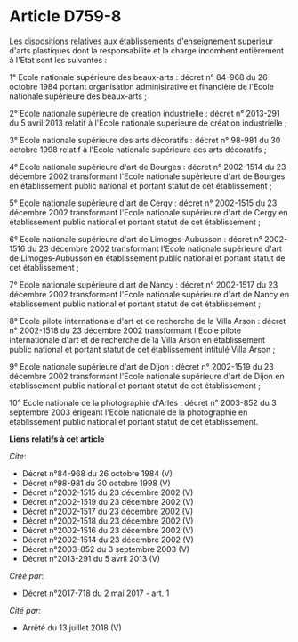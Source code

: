 # Article D759-8

Les dispositions relatives aux établissements d'enseignement supérieur d'arts plastiques dont la responsabilité et la charge
incombent entièrement à l'Etat sont les suivantes : 

1° Ecole nationale supérieure des beaux-arts : décret n° 84-968 du 26 octobre 1984 portant organisation administrative et
financière de l'Ecole nationale supérieure des beaux-arts ; 

2° Ecole nationale supérieure de création industrielle : décret n° 2013-291 du 5 avril 2013 relatif à l'Ecole nationale
supérieure de création industrielle ; 

3° Ecole nationale supérieure des arts décoratifs : décret n° 98-981 du 30 octobre 1998 relatif à l'Ecole nationale
supérieure des arts décoratifs ; 

4° Ecole nationale supérieure d'art de Bourges : décret n° 2002-1514 du 23 décembre 2002 transformant l'Ecole nationale
supérieure d'art de Bourges en établissement public national et portant statut de cet établissement ; 

5° Ecole nationale supérieure d'art de Cergy : décret n° 2002-1515 du 23 décembre 2002 transformant l'Ecole nationale
supérieure d'art de Cergy en établissement public national et portant statut de cet établissement ; 

6° Ecole nationale supérieure d'art de Limoges-Aubusson : décret n° 2002-1516 du 23 décembre 2002 transformant l'Ecole
nationale supérieure d'art de Limoges-Aubusson en établissement public national et portant statut de cet établissement ; 

7° Ecole nationale supérieure d'art de Nancy : décret n° 2002-1517 du 23 décembre 2002 transformant l'Ecole nationale
supérieure d'art de Nancy en établissement public national et portant statut de cet établissement ; 

8° Ecole pilote internationale d'art et de recherche de la Villa Arson : décret n° 2002-1518 du 23 décembre 2002 transformant
l'Ecole pilote internationale d'art et de recherche de la Villa Arson en établissement public national et portant statut de
cet établissement intitulé Villa Arson ; 

9° Ecole nationale supérieure d'art de Dijon : décret n° 2002-1519 du 23 décembre 2002 transformant l'Ecole nationale
supérieure d'art de Dijon en établissement public national et portant statut de cet établissement ; 

10° Ecole nationale de la photographie d'Arles : décret n° 2003-852 du 3 septembre 2003 érigeant l'Ecole nationale de la
photographie en établissement public national et portant statut de cet établissement.

**Liens relatifs à cet article**

_Cite_:

  - Décret n°84-968 du 26 octobre 1984 (V)
  - Décret n°98-981 du 30 octobre 1998 (V)
  - Décret n°2002-1515 du 23 décembre 2002 (V)
  - Décret n°2002-1519 du 23 décembre 2002 (V)
  - Décret n°2002-1517 du 23 décembre 2002 (V)
  - Décret n°2002-1518 du 23 décembre 2002 (V)
  - Décret n°2002-1516 du 23 décembre 2002 (V)
  - Décret n°2002-1514 du 23 décembre 2002 (V)
  - Décret n°2003-852 du 3 septembre 2003 (V)
  - Décret n°2013-291 du 5 avril 2013 (V)

_Créé par_:

  - Décret n°2017-718 du 2 mai 2017 - art. 1

_Cité par_:

  - Arrêté du 13 juillet 2018 (V)
